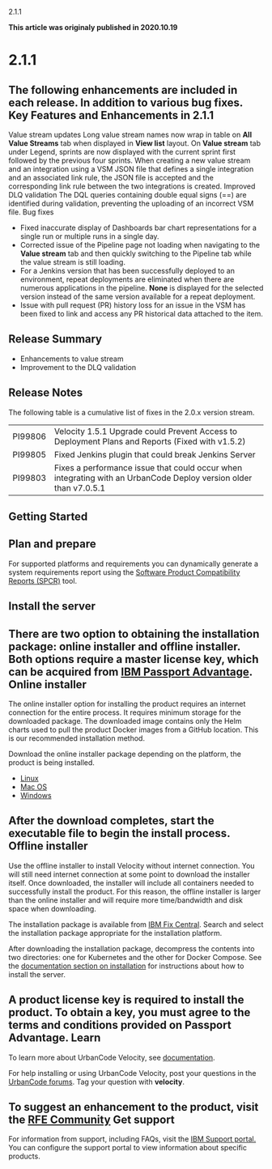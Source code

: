 





2.1.1

**This article was originaly published in 2020.10.19**


2.1.1
=====




The following enhancements are included in each release. In addition to various bug fixes.
**Key Features and Enhancements in 2.1.1**
------------------------------------------



Value stream updates
Long value stream names now wrap in table on **All Value Streams** tab when displayed in **View list** layout.
On **Value stream** tab under Legend, sprints are now displayed with the current sprint first followed by the previous four sprints.
When creating a new value stream and an integration using a VSM JSON file that defines a single integration and an associated link rule, the JSON file is accepted and the corresponding link rule between the two integrations is created.
Improved DLQ validation
The DQL queries containing double equal signs (==) are identified during validation, preventing the uploading of an incorrect VSM file.
Bug fixes

* Fixed inaccurate display of Dashboards bar chart representations for a single run or multiple runs in a single day.
* Corrected issue of the Pipeline page not loading when navigating to the **Value stream** tab and then quickly switching to the Pipeline tab while the value stream is still loading.
* For a Jenkins version that has been successfully deployed to an environment, repeat deployments are eliminated when there are numerous applications in the pipeline. **None** is displayed for the selected version instead of the same version available for a repeat deployment.
* Issue with pull request (PR) history loss for an issue in the VSM has been fixed to link and access any PR historical data attached to the item.



Release Summary
---------------

  
* Enhancements to value stream
* Improvement to the DLQ validation

Release Notes
-------------

  


The following table is a cumulative list of fixes in the 2.0.x version stream.


|  |  |
| --- | --- |
| PI99806 | Velocity 1.5.1 Upgrade could Prevent Access to Deployment Plans and Reports (Fixed with v1.5.2) |
| PI99805 | Fixed Jenkins plugin that could break Jenkins Server |
| PI99803 | Fixes a performance issue that could occur when integrating with an UrbanCode Deploy version older than v7.0.5.1 |

Getting Started
---------------

  
Plan and prepare
----------------


For supported platforms and requirements you can dynamically
generate a system requirements report using the [Software Product Compatibility Reports (SPCR)](https://www.ibm.com/software/reports/compatibility/clarity/index.html) tool.

Install the server
------------------


There are two option to obtaining the installation package: online installer and offline installer. Both options require a master license key, which can be acquired from [IBM Passport Advantage](https://www.ibm.com/software/passportadvantage/).
Online installer
----------------


The online installer option for installing the product requires an internet connection for the entire process. It requires minimum storage for the downloaded package. The downloaded image contains only the Helm charts used to pull the product Docker images from a GitHub location. This is our recommended installation method.

Download the online installer package depending on the platform, the product is being installed.
* [Linux](https://www.urbancode.com/uc-downloads/Velocity/latest/velocity-ibm-install-latest-linux)
* [Mac OS](https://www.urbancode.com/uc-downloads/Velocity/latest/velocity-ibm-install-latest-macos)
* [Windows](https://www.urbancode.com/uc-downloads/Velocity/latest/velocity-ibm-install-latest-win.exe)


After the download completes, start the executable file to begin the install process.
Offline installer
-----------------


Use the offline installer to install Velocity without internet connection. You will still need internet connection at some point to download the installer itself. Once downloaded, the installer will include all containers needed to successfully install the product. For this reason, the offline installer is larger than the online installer and will require more time/bandwidth and disk space when downloading.

The installation package is available from [IBM Fix Central](https://www-945.ibm.com/support/fixcentral/swg/selectFixes?parent=ibm%7ERational&product=ibm/Rational/IBM+UrbanCode+Velocity&release=All&platform=All&function=all). Search and select the installation package appropriate for the installation platform.

After downloading the installation package, decompress the contents into two directories: one for Kubernetes and the other for Docker Compose. See the [documentation section on installation](https://www.ibm.com/support/knowledgecenter/SSCKX6_2.1.x/com.ibm.uvelocity.doc/topics/c_install_se_roadmap.html) for instructions about how to install the server.

A product license key is required to install the product. To obtain a key, you must agree to the terms and conditions provided on Passport Advantage.
Learn
-----


To learn more about UrbanCode Velocity, see [documentation](https://www.ibm.com/support/knowledgecenter/SSCKX6).

For help installing or using UrbanCode Velocity, post your questions in the [UrbanCode forums](https://www.ibm.com/mysupport/s/forumsproduct?language=en_US). Tag your question with **velocity**.

To suggest an enhancement to the product, visit the [RFE Community](https://www.ibm.com/developerworks/rfe/)
Get support
-----------


For information from support, including FAQs, visit the [IBM Support portal.](https://www.ibm.com/support/home) You can configure the support portal to view information about specific products.




